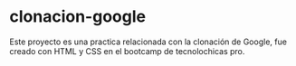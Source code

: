 # clonacion-google
Este proyecto es una practica relacionada con la clonación de Google, fue creado con HTML y CSS en el bootcamp de tecnolochicas pro.

